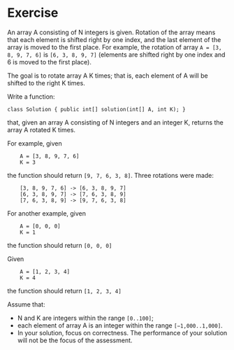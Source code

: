 ﻿# Exercise

An array A consisting of N integers is given. Rotation of the array means that each element is shifted right by one index, 
and the last element of the array is moved to the first place. For example, the rotation of array 
```A = [3, 8, 9, 7, 6]``` is ```[6, 3, 8, 9, 7]``` (elements are shifted right by one index and 6 is moved to the first place).

The goal is to rotate array A K times; that is, each element of A will be shifted to the right K times.

Write a function:

```
class Solution { public int[] solution(int[] A, int K); }
```


that, given an array A consisting of N integers and an integer K, returns the array A rotated K times.

For example, given
``` 
    A = [3, 8, 9, 7, 6]
    K = 3
```
the function should return ```[9, 7, 6, 3, 8]```. Three rotations were made:

```
    [3, 8, 9, 7, 6] -> [6, 3, 8, 9, 7]
    [6, 3, 8, 9, 7] -> [7, 6, 3, 8, 9]
    [7, 6, 3, 8, 9] -> [9, 7, 6, 3, 8]
```

For another example, given
```
    A = [0, 0, 0]
    K = 1
```
the function should return ```[0, 0, 0]```

Given
```
    A = [1, 2, 3, 4]
    K = 4
```
the function should return ```[1, 2, 3, 4]```

Assume that:

- N and K are integers within the range ```[0..100]```;
- each element of array A is an integer within the range ```[−1,000..1,000]```.
- In your solution, focus on correctness. The performance of your solution will not be the focus of the assessment.